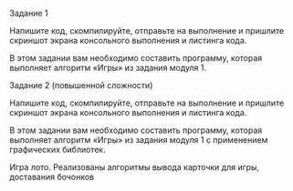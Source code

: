 Задание 1

Напишите код, скомпилируйте, отправьте на выполнение и пришлите скриншот экрана консольного выполнения и листинга кода.

В этом задании вам необходимо составить программу, которая выполняет алгоритм «Игры» из задания модуля 1.

Задание 2 (повышенной сложности)

Напишите код, скомпилируйте, отправьте на выполнение и пришлите скриншот экрана консольного выполнения и листинга кода.

В этом задании вам необходимо составить программу, которая выполняет алгоритм «Игры» из задания модуля 1 с применением графических библиотек.

Игра лото. Реализованы алгоритмы вывода карточки для игры, доставания бочонков 
